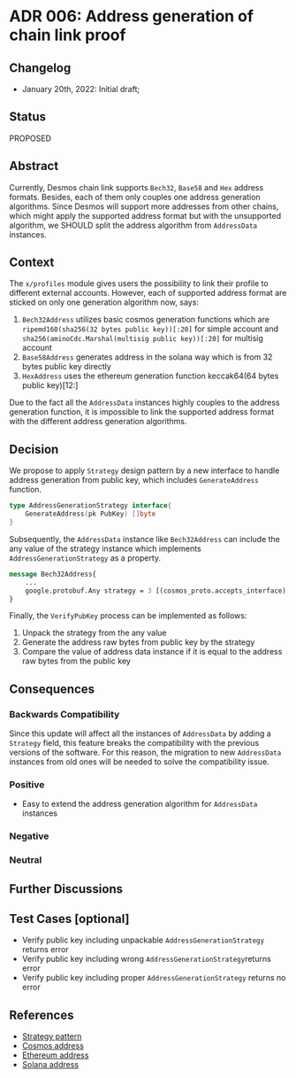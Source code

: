 # ADR 006: Address generation of chain link proof

## Changelog

- January 20th, 2022: Initial draft;

## Status

PROPOSED

## Abstract

Currently, Desmos chain link supports `Bech32`, `Base58` and `Hex` address formats. Besides, each of them only couples one address generation algorithms. 
Since Desmos will support more addresses from other chains, which might apply the supported address format but with the unsupported algorithm, we SHOULD split the address algorithm from `AddressData` instances.

## Context

The `x/profiles` module gives users the possibility to link their profile to different external accounts.
However, each of supported address format are sticked on only one generation algorithm now, says:
1. `Bech32Address` utilizes basic cosmos generation functions which are `ripemd160(sha256(32 bytes public key))[:20]` for simple account and `sha256(aminoCdc.Marshal(multisig public key))[:20]` for multisig account
2. `Base58Address` generates address in the solana way which is from 32 bytes public key directly
3. `HexAddress` uses the ethereum generation function keccak64(64 bytes public key)[12:]

Due to the fact all the `AddressData` instances highly couples to the address generation function, it is impossible to link the supported address format with the different address generation algorithms.

## Decision

We propose to apply `Strategy` design pattern by a new interface to handle address generation from public key, which includes `GenerateAddress` function.
```go
type AddressGenerationStrategy interface{
    GenerateAddress(pk PubKey) []byte
}
```

Subsequently, the `AddressData` instance like `Bech32Address` can include the any value of the strategy instance which implements `AddressGenerationStrategy` as a property.
```proto
message Bech32Address{
    ...
    google.protobuf.Any strategy = 3 [(cosmos_proto.accepts_interface) = "AddressGenerationStrategy"];
}
```

Finally, the `VerifyPubKey` process can be implemented as follows:
1. Unpack the strategy from the any value
1. Generate the address raw bytes from public key by the strategy 
2. Compare the value of address data instance if it is equal to the address raw bytes from the public key

## Consequences

### Backwards Compatibility

Since this update will affect all the instances of `AddressData` by adding a `Strategy` field, this feature breaks the compatibility with the previous versions of the software.
For this reason, the migration to new `AddressData` instances from old ones will be needed to solve the compatibility issue.

### Positive

- Easy to extend the address generation algorithm for `AddressData` instances

### Negative


### Neutral


## Further Discussions


## Test Cases [optional]

- Verify public key including unpackable `AddressGenerationStrategy` returns error
- Verify public key including wrong `AddressGenerationStrategy`returns error
- Verify public key including proper `AddressGenerationStrategy` returns no error

## References

- [Strategy pattern](https://refactoring.guru/design-patterns/strategy)
- [Cosmos address](https://docs.cosmos.network/master/architecture/adr-028-public-key-addresses.html#legacy-public-key-addresses-don-t-change)
- [Ethereum address](https://ethereum.org/en/developers/docs/accounts/#account-creation)
- [Solana address](https://docs.solana.com/terminology#account)